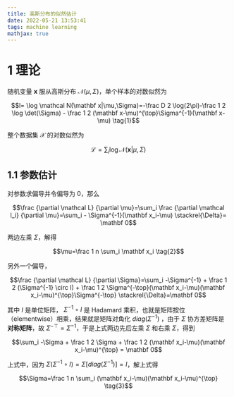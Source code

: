 ```yaml
---
title: 高斯分布的似然估计
date: 2022-05-21 13:53:41
tags: machine learning
mathjax: true
---
```


# 1 理论

随机变量 $\mathbf x$ 服从高斯分布 $\mathcal N(\mu, \Sigma)$，单个样本的对数似然为

$$l= \log \mathcal N(\mathbf x|\mu,\Sigma)=-\frac D 2 \log(2\pi)-\frac 1 2 \log \det(\Sigma) - \frac 1 2 (\mathbf x-\mu)^{\top}\Sigma^{-1}(\mathbf x-\mu) \tag{1}$$

整个数据集 $\mathcal X$ 的对数似然为

$$\mathcal L = \sum_i \log \mathcal N(\mathbf x|\mu,\Sigma)$$

## 1.1 参数估计

对参数求偏导并令偏导为 0，那么

$$\frac {\partial \mathcal L} {\partial \mu}=\sum_i \frac {\partial \mathcal l_i} {\partial \mu}=\sum_i - \Sigma^{-1}(\mathbf x_i-\mu) \stackrel{\Delta}= \mathbf 0$$

两边左乘 $\Sigma$，解得

$$\mu=\frac 1 n \sum_i \mathbf x_i \tag{2}$$

另外一个偏导，

$$\frac {\partial \mathcal L} {\partial \Sigma}=\sum_i -\Sigma^{-1} + \frac 1 2 (\Sigma^{-1} \circ I) + \frac 1 2 \Sigma^{-\top}(\mathbf x_i-\mu)(\mathbf x_i-\mu)^{\top}\Sigma^{-\top} \stackrel{\Delta}=\mathbf 0$$


其中 $I$ 是单位矩阵， $\Sigma^{-1} \circ I$ 是 Hadamard 乘积，也就是矩阵按位（elementwise）相乘，结果就是矩阵对角化 $diag(\Sigma^{-1})$ ，由于 $\Sigma$ 协方差矩阵是 **对称矩阵**，故 $\Sigma^{-\top}=\Sigma^{-1}$，于是上式两边先后左乘 $\Sigma$ 和右乘 $\Sigma$，得到

$$\sum_i -\Sigma + \frac 1 2 \Sigma + \frac 1 2 (\mathbf x_i-\mu)(\mathbf x_i-\mu)^{\top} = \mathbf 0$$

上式中，因为 $\Sigma(\Sigma^{-1} \circ I)=\Sigma [diag(\Sigma^{-1})]=I$，解上式得 

$$\Sigma=\frac 1 n \sum_i (\mathbf x_i-\mu)(\mathbf x_i-\mu)^{\top} \tag{3}$$